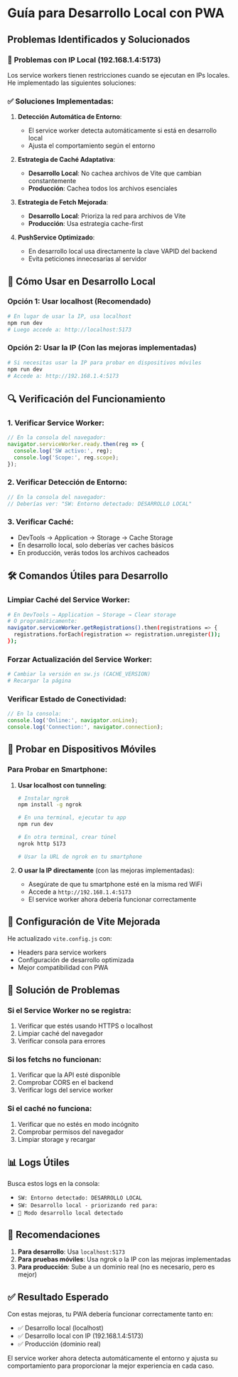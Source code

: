 # Guía para Desarrollo Local con PWA

## Problemas Identificados y Solucionados

### 🔧 **Problemas con IP Local (192.168.1.4:5173)**

Los service workers tienen restricciones cuando se ejecutan en IPs locales. He implementado las siguientes soluciones:

### ✅ **Soluciones Implementadas:**

1. **Detección Automática de Entorno**:
   - El service worker detecta automáticamente si está en desarrollo local
   - Ajusta el comportamiento según el entorno

2. **Estrategia de Caché Adaptativa**:
   - **Desarrollo Local**: No cachea archivos de Vite que cambian constantemente
   - **Producción**: Cachea todos los archivos esenciales

3. **Estrategia de Fetch Mejorada**:
   - **Desarrollo Local**: Prioriza la red para archivos de Vite
   - **Producción**: Usa estrategia cache-first

4. **PushService Optimizado**:
   - En desarrollo local usa directamente la clave VAPID del backend
   - Evita peticiones innecesarias al servidor

## 🚀 **Cómo Usar en Desarrollo Local**

### Opción 1: Usar localhost (Recomendado)
```bash
# En lugar de usar la IP, usa localhost
npm run dev
# Luego accede a: http://localhost:5173
```

### Opción 2: Usar la IP (Con las mejoras implementadas)
```bash
# Si necesitas usar la IP para probar en dispositivos móviles
npm run dev
# Accede a: http://192.168.1.4:5173
```

## 🔍 **Verificación del Funcionamiento**

### 1. **Verificar Service Worker**:
```javascript
// En la consola del navegador:
navigator.serviceWorker.ready.then(reg => {
  console.log('SW activo:', reg);
  console.log('Scope:', reg.scope);
});
```

### 2. **Verificar Detección de Entorno**:
```javascript
// En la consola del navegador:
// Deberías ver: "SW: Entorno detectado: DESARROLLO LOCAL"
```

### 3. **Verificar Caché**:
- DevTools → Application → Storage → Cache Storage
- En desarrollo local, solo deberías ver caches básicos
- En producción, verás todos los archivos cacheados

## 🛠️ **Comandos Útiles para Desarrollo**

### Limpiar Caché del Service Worker:
```bash
# En DevTools → Application → Storage → Clear storage
# O programáticamente:
navigator.serviceWorker.getRegistrations().then(registrations => {
  registrations.forEach(registration => registration.unregister());
});
```

### Forzar Actualización del Service Worker:
```bash
# Cambiar la versión en sw.js (CACHE_VERSION)
# Recargar la página
```

### Verificar Estado de Conectividad:
```javascript
// En la consola:
console.log('Online:', navigator.onLine);
console.log('Connection:', navigator.connection);
```

## 📱 **Probar en Dispositivos Móviles**

### Para Probar en Smartphone:
1. **Usar localhost con tunneling**:
   ```bash
   # Instalar ngrok
   npm install -g ngrok
   
   # En una terminal, ejecutar tu app
   npm run dev
   
   # En otra terminal, crear túnel
   ngrok http 5173
   
   # Usar la URL de ngrok en tu smartphone
   ```

2. **O usar la IP directamente** (con las mejoras implementadas):
   - Asegúrate de que tu smartphone esté en la misma red WiFi
   - Accede a `http://192.168.1.4:5173`
   - El service worker ahora debería funcionar correctamente

## 🔧 **Configuración de Vite Mejorada**

He actualizado `vite.config.js` con:
- Headers para service workers
- Configuración de desarrollo optimizada
- Mejor compatibilidad con PWA

## 🐛 **Solución de Problemas**

### Si el Service Worker no se registra:
1. Verificar que estés usando HTTPS o localhost
2. Limpiar caché del navegador
3. Verificar consola para errores

### Si los fetchs no funcionan:
1. Verificar que la API esté disponible
2. Comprobar CORS en el backend
3. Verificar logs del service worker

### Si el caché no funciona:
1. Verificar que no estés en modo incógnito
2. Comprobar permisos del navegador
3. Limpiar storage y recargar

## 📊 **Logs Útiles**

Busca estos logs en la consola:
- `SW: Entorno detectado: DESARROLLO LOCAL`
- `SW: Desarrollo local - priorizando red para:`
- `🔧 Modo desarrollo local detectado`

## 🎯 **Recomendaciones**

1. **Para desarrollo**: Usa `localhost:5173`
2. **Para pruebas móviles**: Usa ngrok o la IP con las mejoras implementadas
3. **Para producción**: Sube a un dominio real (no es necesario, pero es mejor)

## ✅ **Resultado Esperado**

Con estas mejoras, tu PWA debería funcionar correctamente tanto en:
- ✅ Desarrollo local (localhost)
- ✅ Desarrollo local con IP (192.168.1.4:5173)
- ✅ Producción (dominio real)

El service worker ahora detecta automáticamente el entorno y ajusta su comportamiento para proporcionar la mejor experiencia en cada caso.
